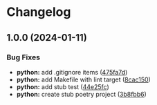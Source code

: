 # Changelog

## 1.0.0 (2024-01-11)


### Bug Fixes

* **python:** add .gitignore items ([475fa7d](https://github.com/intelfisz/actions/commit/475fa7db973a9721ecc7f0c196f20fb2d1c78f84))
* **python:** add Makefile with lint target ([8cac150](https://github.com/intelfisz/actions/commit/8cac150e49da6b4d19fb81e92f6a956ebd8eb3ab))
* **python:** add stub test ([44e25fc](https://github.com/intelfisz/actions/commit/44e25fc7c8992e85f2816039c0d314d672fa1a6f))
* **python:** create stub poetry project ([3b8fbb6](https://github.com/intelfisz/actions/commit/3b8fbb6492f73baddf72ba4378088b4d24ae928f))
